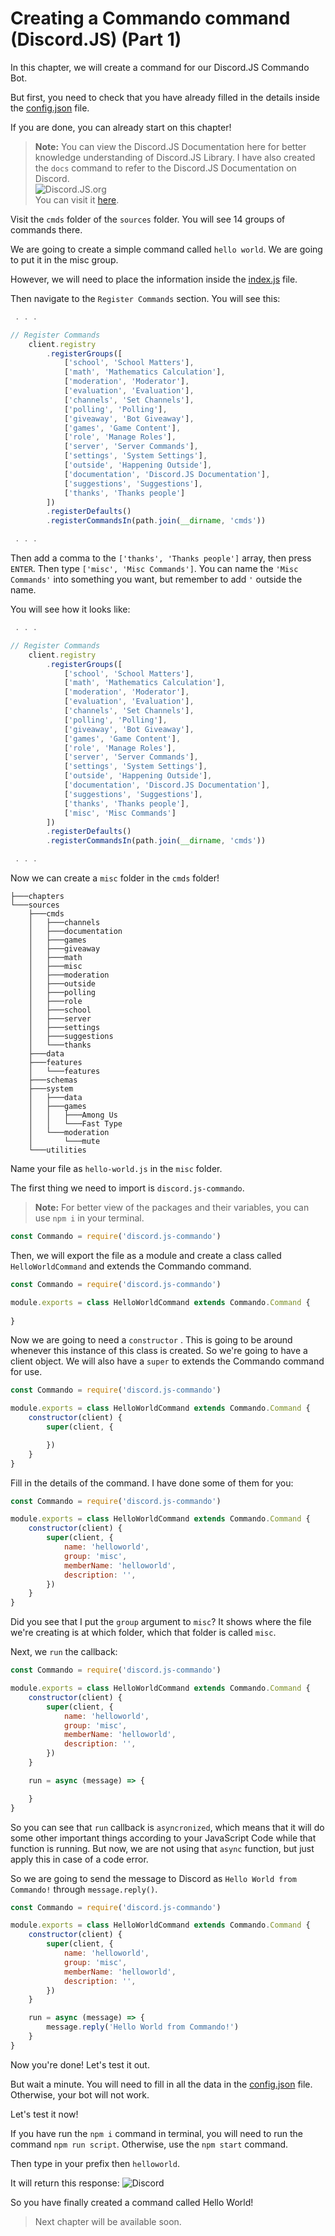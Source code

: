 # Creating a Commando command (Discord.JS) (Part 1)

In this chapter, we will create a command for our Discord.JS Commando Bot.

But first, you need to check that you have already filled in the details inside the [config.json](../sources/config.json) file.

If you are done, you can already start on this chapter!

> <b>Note:</b> You can view the Discord.JS Documentation here for better knowledge understanding of Discord.JS Library. I have also created the `docs` command to refer to the Discord.JS Documentation on Discord.<br>
![Discord.JS.org](discord.js.org.PNG)<br>
You can visit it [here](https://discord.js.org/#/docs/main/stable/general/welcome).

Visit the `cmds` folder of the `sources` folder. You will see 14 groups of commands there.

We are going to create a simple command called `hello world`. We are going to put it in the misc group.

However, we will need to place the information inside the [index.js](../sources/index.js) file.

Then navigate to the `Register Commands` section. You will see this:
```js
 . . .

// Register Commands
    client.registry
        .registerGroups([
            ['school', 'School Matters'],
            ['math', 'Mathematics Calculation'],
            ['moderation', 'Moderator'],
            ['evaluation', 'Evaluation'],
            ['channels', 'Set Channels'],
            ['polling', 'Polling'],
            ['giveaway', 'Bot Giveaway'],
            ['games', 'Game Content'],
            ['role', 'Manage Roles'],
            ['server', 'Server Commands'],
            ['settings', 'System Settings'],
            ['outside', 'Happening Outside'],
            ['documentation', 'Discord.JS Documentation'],
            ['suggestions', 'Suggestions'],
            ['thanks', 'Thanks people']
        ])
        .registerDefaults()
        .registerCommandsIn(path.join(__dirname, 'cmds'))

 . . .

```

Then add a comma to the `['thanks', 'Thanks people']` array, then press `ENTER`.
Then type `['misc', 'Misc Commands']`. You can name the `'Misc Commands'` into something you want, but remember to add `'` outside the name.

You will see how it looks like:
```js
 . . .

// Register Commands
    client.registry
        .registerGroups([
            ['school', 'School Matters'],
            ['math', 'Mathematics Calculation'],
            ['moderation', 'Moderator'],
            ['evaluation', 'Evaluation'],
            ['channels', 'Set Channels'],
            ['polling', 'Polling'],
            ['giveaway', 'Bot Giveaway'],
            ['games', 'Game Content'],
            ['role', 'Manage Roles'],
            ['server', 'Server Commands'],
            ['settings', 'System Settings'],
            ['outside', 'Happening Outside'],
            ['documentation', 'Discord.JS Documentation'],
            ['suggestions', 'Suggestions'],
            ['thanks', 'Thanks people'],
            ['misc', 'Misc Commands']
        ])
        .registerDefaults()
        .registerCommandsIn(path.join(__dirname, 'cmds'))

 . . .

```

Now we can create a `misc` folder in the `cmds` folder!

```tree
├───chapters
└───sources
    ├───cmds
    │   ├───channels
    │   ├───documentation
    │   ├───games
    │   ├───giveaway
    │   ├───math
    │   ├───misc
    │   ├───moderation
    │   ├───outside
    │   ├───polling
    │   ├───role
    │   ├───school
    │   ├───server
    │   ├───settings
    │   ├───suggestions
    │   └───thanks
    ├───data
    ├───features
    │   └───features
    ├───schemas
    ├───system
    │   ├───data
    │   ├───games
    │   │   ├───Among Us
    │   │   └───Fast Type
    │   └───moderation
    │       └───mute
    └───utilities
```

Name your file as `hello-world.js` in the `misc` folder.

The first thing we need to import is `discord.js-commando`.

> <b>Note:</b> For better view of the packages and their variables, you can use `npm i` in your terminal.

```js
const Commando = require('discord.js-commando')

```

Then, we will export the file as a module and create a class called `HelloWorldCommand` and extends the Commando command.

```js
const Commando = require('discord.js-commando')

module.exports = class HelloWorldCommand extends Commando.Command {
    
}
```

Now we are going to need a `constructor` . This is going to be around whenever this instance of this class is created. So we're going to have a client object. We will also have a `super` to extends the Commando command for use.

```js
const Commando = require('discord.js-commando')

module.exports = class HelloWorldCommand extends Commando.Command {
    constructor(client) {
        super(client, {

        })
    }
}
```

Fill in the details of the command. I have done some of them for you:

```js
const Commando = require('discord.js-commando')

module.exports = class HelloWorldCommand extends Commando.Command {
    constructor(client) {
        super(client, {
            name: 'helloworld',
            group: 'misc',
            memberName: 'helloworld',
            description: '',
        })
    }
}
```

Did you see that I put the `group` argument to `misc`? It shows where the file we're creating is at which folder, which that folder is called `misc`.

Next, we `run` the callback:

```js
const Commando = require('discord.js-commando')

module.exports = class HelloWorldCommand extends Commando.Command {
    constructor(client) {
        super(client, {
            name: 'helloworld',
            group: 'misc',
            memberName: 'helloworld',
            description: '',
        })
    }

    run = async (message) => {

    }
}
```

So you can see that `run` callback is `asyncronized`, which means that it will do some other important things according to your JavaScript Code while that function is running. But now, we are not using that `async` function, but just apply this in case of a code error.

So we are going to send the message to Discord as `Hello World from Commando!` through `message.reply()`.

```js
const Commando = require('discord.js-commando')

module.exports = class HelloWorldCommand extends Commando.Command {
    constructor(client) {
        super(client, {
            name: 'helloworld',
            group: 'misc',
            memberName: 'helloworld',
            description: '',
        })
    }

    run = async (message) => {
        message.reply('Hello World from Commando!')
    }
}
```

Now you're done! Let's test it out.

But wait a minute. You will need to fill in all the data in the [config.json](../sources/config.json) file. Otherwise, your bot will not work.

Let's test it now!

If you have run the `npm i` command in terminal, you will need to run the command `npm run script`. Otherwise, use the `npm start` command.

Then type in your prefix then `helloworld`.

It will return this response:
![Discord](discord1.PNG)

So you have finally created a command called Hello World!

> Next chapter will be available soon.